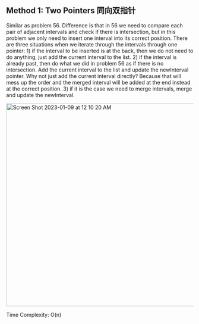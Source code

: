 ## Method 1: Two Pointers 同向双指针

Similar as problem 56. Difference is that in 56 we need to compare each pair of adjacent intervals and check if there is intersection, but in this problem 
we only need to insert one interval into its correct position. There are three situations when we iterate through the intervals through one pointer: 1) if 
the interval to be inserted is at the back, then we do not need to do anything, just add the current interval to the list. 2) if the interval is already 
past, then do what we did in problem 56 as if there is no intersection. Add the current interval to the list and update the newInterval pointer. Why not
just add the current interval directly? Because that will mess up the order and the merged interval will be added at the end instead at the correct position. 3) if it is the case we need to merge intervals, merge and update the newInterval.

<img width="545" alt="Screen Shot 2023-01-09 at 12 10 20 AM" src="https://user-images.githubusercontent.com/106039830/211249509-8fdf91fb-8b0c-4c43-817b-ba1636cb051c.png">

Time Complexity: O(n)
